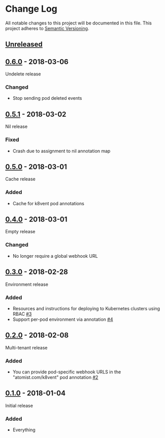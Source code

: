 # Change Log

All notable changes to this project will be documented in this file.
This project adheres to [Semantic Versioning](http://semver.org/).

## [Unreleased]

[Unreleased]: https://github.com/atomist/k8vent/compare/0.6.0...HEAD

## [0.6.0][] - 2018-03-06

[0.6.0]: https://github.com/atomist/k8vent/compare/0.5.0...0.6.0

Undelete release

### Changed

-   Stop sending pod deleted events

## [0.5.1][] - 2018-03-02

[0.5.1]: https://github.com/atomist/k8vent/compare/0.5.0...0.5.1

Nil release

### Fixed

-   Crash due to assignment to nil annotation map

## [0.5.0][] - 2018-03-01

[0.5.0]: https://github.com/atomist/k8vent/compare/0.4.0...0.5.0

Cache release

### Added

-   Cache for k8vent pod annotations

## [0.4.0][] - 2018-03-01

[0.4.0]: https://github.com/atomist/k8vent/compare/0.3.0...0.4.0

Empty release

### Changed

-   No longer require a global webhook URL

## [0.3.0][] - 2018-02-28

[0.3.0]: https://github.com/atomist/k8vent/compare/0.2.0...0.3.0

Environment release

### Added

-   Resources and instructions for deploying to Kubernetes clusters
    using RBAC [#3][3]
-   Support per-pod environment via annotation [#4][4]

[3]: https://github.com/atomist/k8vent/issues/3
[4]: https://github.com/atomist/k8vent/issues/4

## [0.2.0][] - 2018-02-08

[0.2.0]: https://github.com/atomist/k8vent/compare/0.1.0...0.2.0

Multi-tenant release

### Added

-   You can provide pod-specific webhook URLS in the
    "atomist.com/k8vent" pod annotation [#2][2]

[2]: https://github.com/atomist/k8vent/issues/2

## [0.1.0][] - 2018-01-04

[0.1.0]: https://github.com/atomist/k8vent/tree/0.1.0

Initial release

### Added

-  Everything
